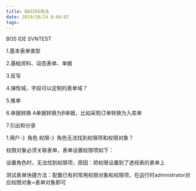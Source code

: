 ```yaml
---
title: BOSIDE用法
date: 2019/10/24 0:04:07
tags:
---
```



BOS IDE SVNTEST

  


1.基本表单类型

2.基础资料、动态表单、单据

3.反写

4.弹性域，字段可以定制的表单域？

5.推单

6.单据转换    A单据转换为B单据，比如采购订单转换为入库单

7.引出和分录

  


  


  


1.用户-》角色   权限-》角色无法找到权限项和权限对象？

  


权限对象必须关联表单，表单设置权限项如下：

设置角色时，无法找到权限项，原因：把权限设置到了透视表的表单上

测试表单快捷方法：配置已有的常用权限对象和权限项，在运行时admnistrator对应权限对象=表单对象即可

  

